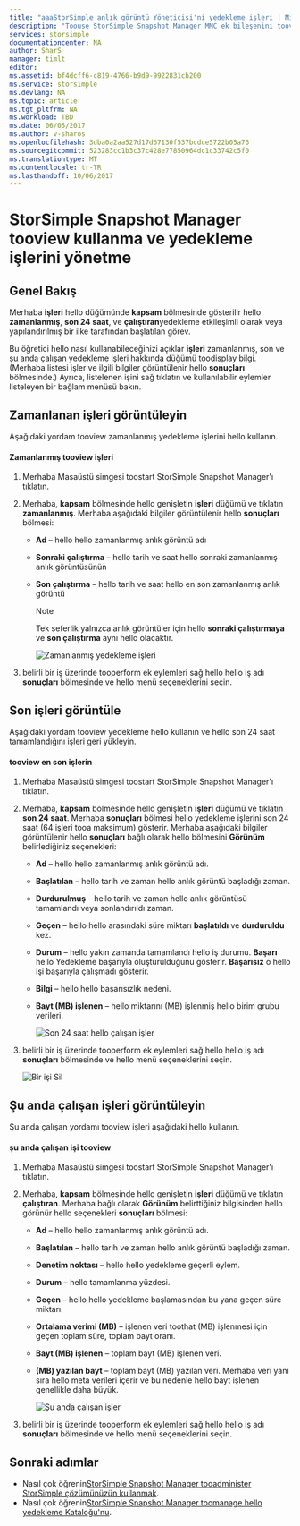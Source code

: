 ```yaml
---
title: "aaaStorSimple anlık görüntü Yöneticisi'ni yedekleme işleri | Microsoft Docs"
description: "Toouse StorSimple Snapshot Manager MMC ek bileşenini tooview hello ve zamanlanmış, çalışmakta ve tamamlanan yedekleme işlerini yönetme nasıl açıklanmaktadır."
services: storsimple
documentationcenter: NA
author: SharS
manager: timlt
editor: 
ms.assetid: bf4dcff6-c819-4766-b9d9-9922831cb200
ms.service: storsimple
ms.devlang: NA
ms.topic: article
ms.tgt_pltfrm: NA
ms.workload: TBD
ms.date: 06/05/2017
ms.author: v-sharos
ms.openlocfilehash: 3dba0a2aa527d17d67130f537bcdce5722b05a76
ms.sourcegitcommit: 523283cc1b3c37c428e77850964dc1c33742c5f0
ms.translationtype: MT
ms.contentlocale: tr-TR
ms.lasthandoff: 10/06/2017
---
```

# <a name="use-storsimple-snapshot-manager-tooview-and-manage-backup-jobs"></a>StorSimple Snapshot Manager tooview kullanma ve yedekleme işlerini yönetme

## <a name="overview"></a>Genel Bakış
Merhaba **işleri** hello düğümünde **kapsam** bölmesinde gösterilir hello **zamanlanmış**, **son 24 saat**, ve **çalıştıran**yedekleme etkileşimli olarak veya yapılandırılmış bir ilke tarafından başlatılan görev. 

Bu öğretici hello nasıl kullanabileceğinizi açıklar **işleri** zamanlanmış, son ve şu anda çalışan yedekleme işleri hakkında düğümü toodisplay bilgi. (Merhaba listesi işler ve ilgili bilgiler görüntülenir hello **sonuçları** bölmesinde.) Ayrıca, listelenen işini sağ tıklatın ve kullanılabilir eylemler listeleyen bir bağlam menüsü bakın.

## <a name="view-scheduled-jobs"></a>Zamanlanan işleri görüntüleyin
Aşağıdaki yordam tooview zamanlanmış yedekleme işlerini hello kullanın.

#### <a name="tooview-scheduled-jobs"></a>Zamanlanmış tooview işleri
1. Merhaba Masaüstü simgesi toostart StorSimple Snapshot Manager'ı tıklatın. 
2. Merhaba, **kapsam** bölmesinde hello genişletin **işleri** düğümü ve tıklatın **zamanlanmış**. Merhaba aşağıdaki bilgiler görüntülenir hello **sonuçları** bölmesi:
   
   * **Ad** – hello hello zamanlanmış anlık görüntü adı
   * **Sonraki çalıştırma** – hello tarih ve saat hello sonraki zamanlanmış anlık görüntüsünün
   * **Son çalıştırma** – hello tarih ve saat hello en son zamanlanmış anlık görüntü
     
     > [!NOTE]
     > Tek seferlik yalnızca anlık görüntüler için hello **sonraki çalıştırmaya** ve **son çalıştırma** aynı hello olacaktır.
     
     ![Zamanlanmış yedekleme işleri](./media/storsimple-snapshot-manager-manage-backup-jobs/HCS_SSM_Jobs_scheduled.png) 
3. belirli bir iş üzerinde tooperform ek eylemleri sağ hello hello iş adı **sonuçları** bölmesinde ve hello menü seçeneklerini seçin.

## <a name="view-recent-jobs"></a>Son işleri görüntüle
Aşağıdaki yordam tooview yedekleme hello kullanın ve hello son 24 saat tamamlandığını işleri geri yükleyin.

#### <a name="tooview-recent-jobs"></a>tooview en son işlerin
1. Merhaba Masaüstü simgesi toostart StorSimple Snapshot Manager'ı tıklatın.
2. Merhaba, **kapsam** bölmesinde hello genişletin **işleri** düğümü ve tıklatın **son 24 saat**. Merhaba **sonuçları** bölmesi hello yedekleme işlerini son 24 saat (64 işleri tooa maksimum) gösterir. Merhaba aşağıdaki bilgiler görüntülenir hello **sonuçları** bağlı olarak hello bölmesini **Görünüm** belirlediğiniz seçenekleri:
   
   * **Ad** – hello hello zamanlanmış anlık görüntü adı.
   * **Başlatılan** – hello tarih ve zaman hello anlık görüntü başladığı zaman.
   * **Durdurulmuş** – hello tarih ve zaman hello anlık görüntüsü tamamlandı veya sonlandırıldı zaman.
   * **Geçen** – hello hello arasındaki süre miktarı **başlatıldı** ve **durduruldu** kez.
   * **Durum** – hello yakın zamanda tamamlandı hello iş durumu. **Başarı** hello Yedekleme başarıyla oluşturulduğunu gösterir. **Başarısız** o hello işi başarıyla çalışmadı gösterir.
   * **Bilgi** – hello hello başarısızlık nedeni.
   * **Bayt (MB) işlenen** – hello miktarını (MB) işlenmiş hello birim grubu verileri. 
     
     ![Son 24 saat hello çalışan işler](./media/storsimple-snapshot-manager-manage-backup-jobs/HCS_SSM_Jobs_Last_24_hours.png) 
3. belirli bir iş üzerinde tooperform ek eylemleri sağ hello hello iş adı **sonuçları** bölmesinde ve hello menü seçeneklerini seçin.
   
    ![Bir işi Sil](./media/storsimple-snapshot-manager-manage-backup-catalog/HCS_SSM_Delete_backup.png)

## <a name="view-currently-running-jobs"></a>Şu anda çalışan işleri görüntüleyin
Şu anda çalışan yordamı tooview işleri aşağıdaki hello kullanın.

#### <a name="tooview-currently-running-jobs"></a>şu anda çalışan işi tooview
1. Merhaba Masaüstü simgesi toostart StorSimple Snapshot Manager'ı tıklatın.
2. Merhaba, **kapsam** bölmesinde hello genişletin **işleri** düğümü ve tıklatın **çalıştıran**. Merhaba bağlı olarak **Görünüm** belirttiğiniz bilgisinden hello görünür hello seçenekleri **sonuçları** bölmesi:
   
   * **Ad** – hello hello zamanlanmış anlık görüntü adı.
   * **Başlatılan** – hello tarih ve zaman hello anlık görüntü başladığı zaman.
   * **Denetim noktası** – hello hello yedekleme geçerli eylem.
   * **Durum** – hello tamamlanma yüzdesi.
   * **Geçen** – hello hello yedekleme başlamasından bu yana geçen süre miktarı. 
   * **Ortalama verimi (MB)** – işlenen veri toothat (MB) işlenmesi için geçen toplam süre, toplam bayt oranı.
   * **Bayt (MB) işlenen** – toplam bayt (MB) işlenen veri.
   * **(MB) yazılan bayt** – toplam bayt (MB) yazılan veri. Merhaba veri yanı sıra hello meta verileri içerir ve bu nedenle hello bayt işlenen genellikle daha büyük.
     
     ![Şu anda çalışan işler](./media/storsimple-snapshot-manager-manage-backup-jobs/HCS_SSM_Jobs_running.png)
3. belirli bir iş üzerinde tooperform ek eylemleri sağ hello hello iş adı **sonuçları** bölmesinde ve hello menü seçeneklerini seçin.

## <a name="next-steps"></a>Sonraki adımlar
* Nasıl çok öğrenin[StorSimple Snapshot Manager tooadminister StorSimple çözümünüzün kullanmak](storsimple-snapshot-manager-admin.md).
* Nasıl çok öğrenin[StorSimple Snapshot Manager toomanage hello yedekleme Kataloğu'nu](storsimple-snapshot-manager-manage-backup-catalog.md).


